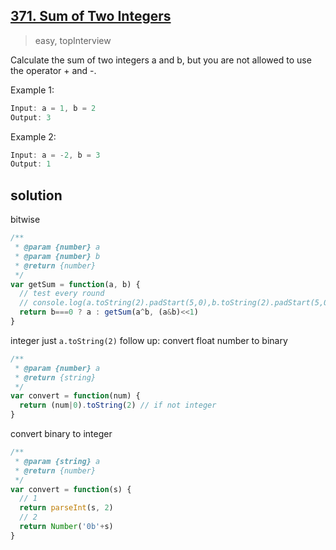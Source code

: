 ## [371. Sum of Two Integers](https://leetcode.com/problems/sum-of-two-integers/)
> easy, topInterview

Calculate the sum of two integers a and b, but you are not allowed to use the operator + and -.

Example 1:
```js
Input: a = 1, b = 2
Output: 3
```
Example 2:
```js
Input: a = -2, b = 3
Output: 1
```

## solution
bitwise
```js
/**
 * @param {number} a
 * @param {number} b
 * @return {number}
 */
var getSum = function(a, b) {
  // test every round
  // console.log(a.toString(2).padStart(5,0),b.toString(2).padStart(5,0))
  return b===0 ? a : getSum(a^b, (a&b)<<1)
}
```

integer just `a.toString(2)`
follow up: convert float number to binary
```js
/**
 * @param {number} a
 * @return {string}
 */
var convert = function(num) {
  return (num|0).toString(2) // if not integer
}
```

convert binary to integer
```js
/**
 * @param {string} a
 * @return {number}
 */
var convert = function(s) {
  // 1
  return parseInt(s, 2)
  // 2
  return Number('0b'+s)
}
```
